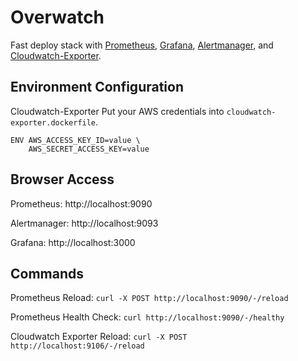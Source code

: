 # Overwatch

Fast deploy stack with [Prometheus](https://prometheus.io/), [Grafana](https://grafana.com/), [Alertmanager](https://prometheus.io/docs/alerting/latest/alertmanager/), and [Cloudwatch-Exporter](https://github.com/prometheus/cloudwatch_exporter).

## Environment Configuration

Cloudwatch-Exporter
Put your AWS credentials into `cloudwatch-exporter.dockerfile`.

```
ENV AWS_ACCESS_KEY_ID=value \
    AWS_SECRET_ACCESS_KEY=value
```

## Browser Access

Prometheus: http://localhost:9090

Alertmanager: http://localhost:9093

Grafana: http://localhost:3000

## Commands

Prometheus Reload: `curl -X POST http://localhost:9090/-/reload`

Prometheus Health Check: `curl http://localhost:9090/-/healthy`

Cloudwatch Exporter Reload: `curl -X POST http://localhost:9106/-/reload`
